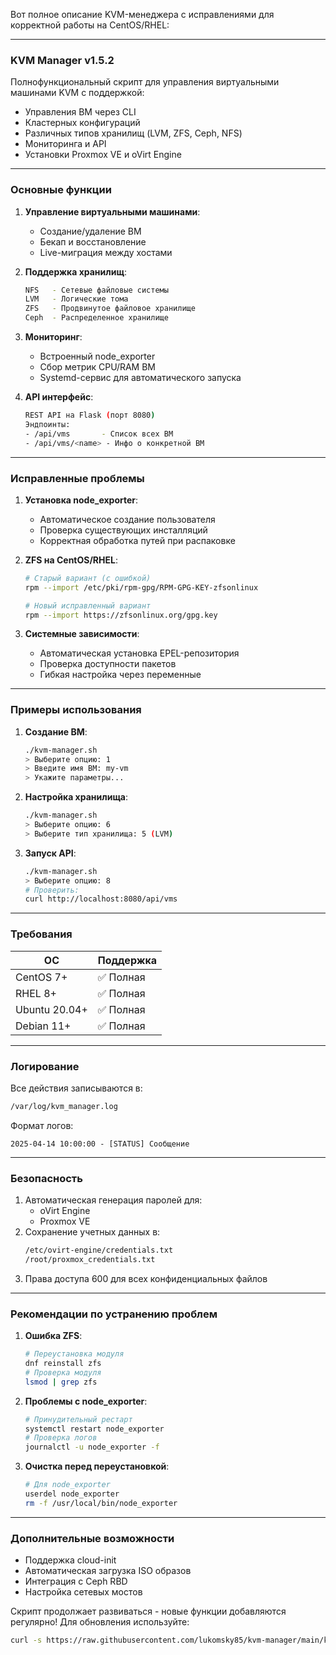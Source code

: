 Вот полное описание KVM-менеджера с исправлениями для корректной работы на CentOS/RHEL:

---

### **KVM Manager v1.5.2**
Полнофункциональный скрипт для управления виртуальными машинами KVM с поддержкой:
- Управления ВМ через CLI
- Кластерных конфигураций
- Различных типов хранилищ (LVM, ZFS, Ceph, NFS)
- Мониторинга и API
- Установки Proxmox VE и oVirt Engine

---

### **Основные функции**

1. **Управление виртуальными машинами**:
   - Создание/удаление ВМ
   - Бекап и восстановление
   - Live-миграция между хостами

2. **Поддержка хранилищ**:
   ```bash
   NFS   - Сетевые файловые системы
   LVM   - Логические тома
   ZFS   - Продвинутое файловое хранилище
   Ceph  - Распределенное хранилище
   ```

3. **Мониторинг**:
   - Встроенный node_exporter
   - Сбор метрик CPU/RAM ВМ
   - Systemd-сервис для автоматического запуска

4. **API интерфейс**:
   ```bash
   REST API на Flask (порт 8080)
   Эндпоинты:
   - /api/vms       - Список всех ВМ
   - /api/vms/<name> - Инфо о конкретной ВМ
   ```

---

### **Исправленные проблемы**

1. **Установка node_exporter**:
   - Автоматическое создание пользователя
   - Проверка существующих инсталляций
   - Корректная обработка путей при распаковке

2. **ZFS на CentOS/RHEL**:
   ```bash
   # Старый вариант (с ошибкой)
   rpm --import /etc/pki/rpm-gpg/RPM-GPG-KEY-zfsonlinux
   
   # Новый исправленный вариант
   rpm --import https://zfsonlinux.org/gpg.key
   ```

3. **Системные зависимости**:
   - Автоматическая установка EPEL-репозитория
   - Проверка доступности пакетов
   - Гибкая настройка через переменные

---

### **Примеры использования**

1. **Создание ВМ**:
   ```bash
   ./kvm-manager.sh
   > Выберите опцию: 1
   > Введите имя ВМ: my-vm
   > Укажите параметры...
   ```

2. **Настройка хранилища**:
   ```bash
   ./kvm-manager.sh
   > Выберите опцию: 6
   > Выберите тип хранилища: 5 (LVM)
   ```

3. **Запуск API**:
   ```bash
   ./kvm-manager.sh
   > Выберите опцию: 8
   # Проверить:
   curl http://localhost:8080/api/vms
   ```

---

### **Требования**

| ОС           | Поддержка       |
|--------------|----------------|
| CentOS 7+    | ✅ Полная       |
| RHEL 8+      | ✅ Полная       |
| Ubuntu 20.04+| ✅ Полная       |
| Debian 11+   | ✅ Полная       |

---

### **Логирование**
Все действия записываются в:
```bash
/var/log/kvm_manager.log
```

Формат логов:
```log
2025-04-14 10:00:00 - [STATUS] Сообщение
```

---

### **Безопасность**
1. Автоматическая генерация паролей для:
   - oVirt Engine
   - Proxmox VE
2. Сохранение учетных данных в:
   ```bash
   /etc/ovirt-engine/credentials.txt
   /root/proxmox_credentials.txt
   ```
3. Права доступа 600 для всех конфиденциальных файлов

---

### **Рекомендации по устранению проблем**

1. **Ошибка ZFS**:
   ```bash
   # Переустановка модуля
   dnf reinstall zfs
   # Проверка модуля
   lsmod | grep zfs
   ```

2. **Проблемы с node_exporter**:
   ```bash
   # Принудительный рестарт
   systemctl restart node_exporter
   # Проверка логов
   journalctl -u node_exporter -f
   ```

3. **Очистка перед переустановкой**:
   ```bash
   # Для node_exporter
   userdel node_exporter
   rm -f /usr/local/bin/node_exporter
   ```

---

### **Дополнительные возможности**
- Поддержка cloud-init
- Автоматическая загрузка ISO образов
- Интеграция с Ceph RBD
- Настройка сетевых мостов

Скрипт продолжает развиваться - новые функции добавляются регулярно! Для обновления используйте:
```bash
curl -s https://raw.githubusercontent.com/lukomsky85/kvm-manager/main/kvm-manager.sh > kvm-manager.sh
```
